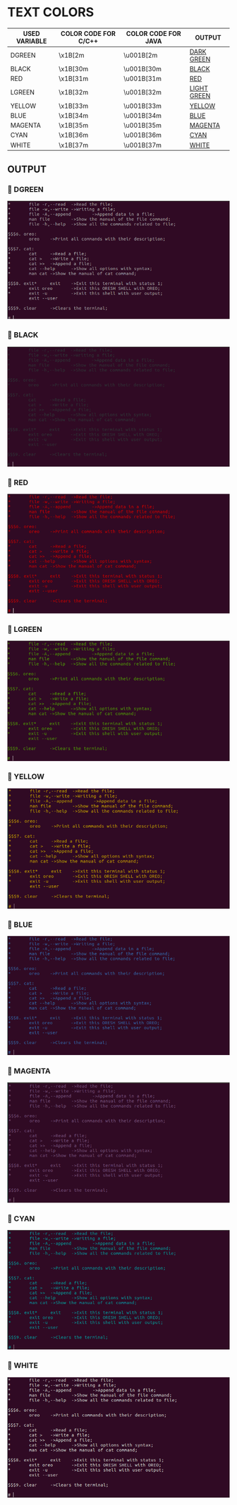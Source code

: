 # TEXT COLORS

 USED VARIABLE | COLOR CODE FOR C/C++ | COLOR CODE FOR JAVA | OUTPUT
---------------|----------------------|---------------------|-------
 DGREEN | \x1B[2m | \u001B[2m | [DARK GREEN](#rocket-DGREEN)
 BLACK | \x1B[30m | \u001B[30m | [BLACK](#rocket-BLACK)
 RED | \x1B[31m | \u001B[31m | [RED](#rocket-RED)
 LGREEN | \x1B[32m | \u001B[32m | [LIGHT GREEN](#rocket-LGREEN)
 YELLOW | \x1B[33m | \u001B[33m | [YELLOW](#rocket-YELLOW)
 BLUE | \x1B[34m | \u001B[34m | [BLUE](#rocket-BLUE)
 MAGENTA | \x1B[35m | \u001B[35m | [MAGENTA](#rocket-MAGENTA)
 CYAN | \x1B[36m | \u001B[36m | [CYAN](#rocket-CYAN)
 WHITE | \x1B[37m | \u001B[37m | [WHITE](#rocket-WHITE)

## OUTPUT

### :rocket: DGREEN

![green](../img/TEXT-COLORS/DGREEN.png)

### :rocket: BLACK

![BLACK](../img/TEXT-COLORS/BLACK.png)

### :rocket: RED

![RED](../img/TEXT-COLORS/RED.png)

### :rocket: LGREEN

![LGREEN](../img/TEXT-COLORS/LGREEN.png)

### :rocket: YELLOW

![YELLOW](../img/TEXT-COLORS/YELLOW.png)

### :rocket: BLUE

![BLUE](../img/TEXT-COLORS/BLUE.png)

### :rocket: MAGENTA

![MAGENTA](../img/TEXT-COLORS/MAGENTA.png)

### :rocket: CYAN

![CYAN](../img/TEXT-COLORS/CYAN.png)

### :rocket: WHITE

![WHITE](../img/TEXT-COLORS/WHITE.png)